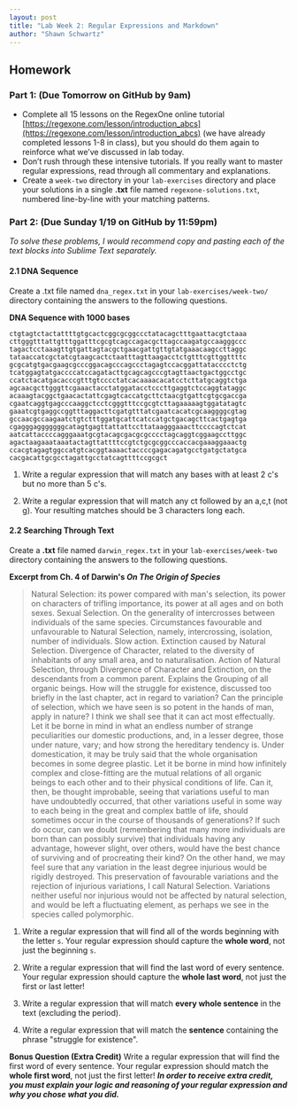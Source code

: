 ```yaml
---
layout: post
title: "Lab Week 2: Regular Expressions and Markdown"
author: "Shawn Schwartz"
---
```


## Homework

### Part 1: (Due Tomorrow on GitHub by 9am)

 - Complete all 15 lessons on the RegexOne online tutorial [https://regexone.com/lesson/introduction_abcs](https://regexone.com/lesson/introduction_abcs) (we have already completed lessons 1-8 in class), but you should do them again to reinforce what we’ve discussed in lab today.
 - Don’t rush through these intensive tutorials. If you really want to master regular expressions, read through all commentary and explanations.
 - Create a `week-two` directory in your `lab-exercises` directory and place your solutions in a single **.txt** file named `regexone-solutions.txt`, numbered line-by-line with your matching patterns.

### Part 2: (Due Sunday 1/19 on GitHub by 11:59pm)
*To solve these problems, I would recommend copy and pasting each of the text blocks into Sublime Text separately.*

#### 2.1 DNA Sequence
Create a .txt file named `dna_regex.txt` in your `lab-exercises/week-two/` directory containing the answers to the following questions.

**DNA Sequence with 1000 bases**
```
ctgtagtctactattttgtgcactcggcgcggccctatacagctttgaattacgtctaaa
cttgggtttattgtttggatttcgcgtcagccagacgcttagccaagatgccaagggccc
tagactcctaaagttgtgattagtacgctgaacgattgttgtatgaaacaagccttaggc
tataaccatcgctatcgtaagcactctaatttagttaagacctctgtttcgttggttttc
gcgcatgtgacgaagcgcccggacagcccagccctagagtccacggattatacccctctg
tcatggagtatgaccccatccagatacttgcagcagcccgtagttaactgactggcctgc
ccatctacatgacacccgtttgtcccctatcacaaaacacatcctcttatgcaggtctga
agcaacgcttgggttcgaaactacctatggatacctcccttgaggtctccaggtataggc
acaaagtacggctgaacactattcgagtcaccatgcttctaacgtgattcgtgcgaccga
cgaatcaggtgagcccaaggctcctcgggtttccgcgtcttagaaaaagtggatatagtc
gaaatcgtgaggccggtttaggacttcgatgtttatcgaatcacatcgcaaggggcgtag
gccaacgccaagaatctgtctttggatgcattcatccatgctgacagcttcactgagtga
cgagggagggggggcatagtgagttattattccttataagggaaacttccccagtctcat
aatcattaccccagggaaatgcgtacagcgacgcgcccctagcaggtcggaagccttggc
agactaagaaataaatactagttattttccgtctgcgcggcccaccacgaaaggaaactg
ccacgtagagtggccatgtcacggtaaaactaccccgagacagatgcctgatgctatgca
cacgacattgcgcctagattgcctatcagttttccgcgct
```

1. Write a regular expression that will match any bases with at least 2 c's but no more than 5 c's.

2. Write a regular expression that will match any ct followed by an a,c,t (not g). Your resulting matches should be 3 characters long each.

#### 2.2 Searching Through Text
Create a **.txt** file named `darwin_regex.txt` in your `lab-exercises/week-two` directory containing the answers to the following questions.

**Excerpt from Ch. 4 of Darwin's *On The Origin of Species***

> Natural Selection: its power compared with man's selection, its power on characters of trifling importance, its power at all ages and on both sexes. Sexual Selection. On the generality of intercrosses between individuals of the same species. Circumstances favourable and unfavourable to Natural Selection, namely, intercrossing, isolation, number of individuals. Slow action. Extinction caused by Natural Selection. Divergence of Character, related to the diversity of inhabitants of any small area, and to naturalisation. Action of Natural Selection, through Divergence of Character and Extinction, on the descendants from a common parent. Explains the Grouping of all organic beings. How will the struggle for existence, discussed too briefly in the last chapter, act in regard to variation? Can the principle of selection, which we have seen is so potent in the hands of man, apply in nature? I think we shall see that it can act most effectually. Let it be borne in mind in what an endless number of strange peculiarities our domestic productions, and, in a lesser degree, those under nature, vary; and how strong the hereditary tendency is. Under domestication, it may be truly said that the whole organisation becomes in some degree plastic. Let it be borne in mind how infinitely complex and close-fitting are the mutual relations of all organic beings to each other and to their physical conditions of life. Can it, then, be thought improbable, seeing that variations useful to man have undoubtedly occurred, that other variations useful in some way to each being in the great and complex battle of life, should sometimes occur in the course of thousands of generations? If such do occur, can we doubt (remembering that many more individuals are born than can possibly survive) that individuals having any advantage, however slight, over others, would have the best chance of surviving and of procreating their kind? On the other hand, we may feel sure that any variation in the least degree injurious would be rigidly destroyed. This preservation of favourable variations and the rejection of injurious variations, I call Natural Selection. Variations neither useful nor injurious would not be affected by natural selection, and would be left a fluctuating element, as perhaps we see in the species called polymorphic.

1. Write a regular expression that will find all of the words beginning with the letter `s`. Your regular expression should capture the **whole word**, not just the beginning `s`.

2. Write a regular expression that will find the last word of every sentence. Your regular expression should capture the **whole last word**, not just the first or last letter! 

3. Write a regular expression that will match **every whole sentence** in the text (excluding the period).

4. Write a regular expression that will match the **sentence** containing the phrase "struggle for existence".

**Bonus Question (Extra Credit)**
Write a regular expression that will find the first word of every sentence. Your regular expression should match the **whole first word**, not just the first letter! **_In order to receive extra credit, you must explain your logic and reasoning of your regular expression and why you chose what you did._**
